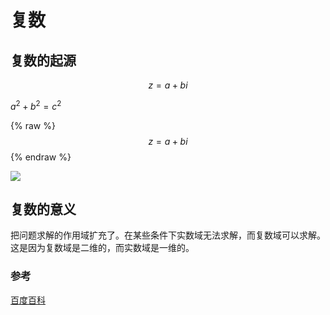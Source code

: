 ---
---

# 复数

## 复数的起源

$$
z=a+bi
$$

$a^2 + b^2 = c^2$

{% raw %}
$$
z=a+bi
$$
{% endraw %}

<img src="http://latex.codecogs.com/svg.latex?z=a+bi" />

## 复数的意义

把问题求解的作用域扩充了。在某些条件下实数域无法求解，而复数域可以求解。
这是因为复数域是二维的，而实数域是一维的。

### 参考

[百度百科](https://baike.baidu.com/item/%E5%A4%8D%E6%95%B0/254365)